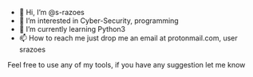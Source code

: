 - 👋 Hi, I’m @s-razoes
- 👀 I’m interested in Cyber-Security, programming
- 🌱 I’m currently learning Python3
- 📫 How to reach me just drop me an email at protonmail.com, user srazoes

Feel free to use any of my tools, if you have any suggestion let me know

<!---
s-razoes/s-razoes is a ✨ special ✨ repository because its `README.md` (this file) appears on your GitHub profile.
You can click the Preview link to take a look at your changes.
--->
